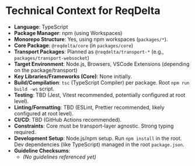 # Technical Context for ReqDelta

*   **Language**: TypeScript
*   **Package Manager**: npm (using Workspaces)
*   **Monorepo Structure**: Yes, using npm workspaces (`packages/*`).
*   **Core Package**: `@reqdelta/core` (in `packages/core`)
*   **Transport Packages**: Planned as `@reqdelta/transport-*` (e.g., `packages/transport-websocket`)
*   **Target Environment**: Node.js, Browsers, VSCode Extensions (depending on the package/transport)
*   **Key Libraries/Frameworks (Core)**: None initially.
*   **Build/Compilation**: `tsc` (TypeScript Compiler) per package. Root `npm run build -ws` script.
*   **Testing**: TBD (Jest, Vitest recommended, potentially configured at root level).
*   **Linting/Formatting**: TBD (ESLint, Prettier recommended, likely configured at root level).
*   **CI/CD**: TBD (GitHub Actions recommended).
*   **Constraints**: Core must be transport-layer agnostic. Strong typing required.
*   **Development Setup**: Node.js/npm setup. Run `npm install` in the root. Dev dependencies (like TypeScript) managed in the root `package.json`.
*   **Guideline Checksums**:
    *   *(No guidelines referenced yet)*
